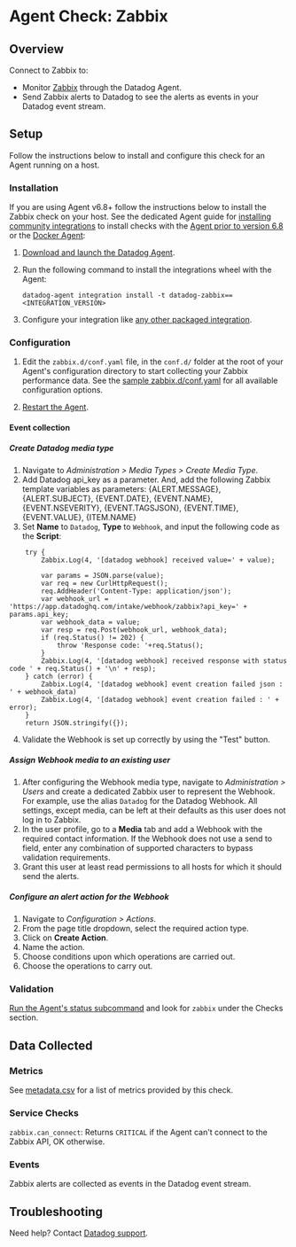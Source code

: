 # Agent Check: Zabbix

## Overview

Connect to Zabbix to:

- Monitor [Zabbix][1] through the Datadog Agent.
- Send Zabbix alerts to Datadog to see the alerts as events in your Datadog event stream.

## Setup

Follow the instructions below to install and configure this check for an Agent running on a host.

### Installation

If you are using Agent v6.8+ follow the instructions below to install the Zabbix check on your host. See the dedicated Agent guide for [installing community integrations][3] to install checks with the [Agent prior to version 6.8][4] or the [Docker Agent][5]:

1. [Download and launch the Datadog Agent][6].
2. Run the following command to install the integrations wheel with the Agent:

   ```shell
   datadog-agent integration install -t datadog-zabbix==<INTEGRATION_VERSION>
   ```
3. Configure your integration like [any other packaged integration][6].


### Configuration

1. Edit the `zabbix.d/conf.yaml` file, in the `conf.d/` folder at the root of your Agent's configuration directory to start collecting your Zabbix performance data. See the [sample zabbix.d/conf.yaml][7] for all available configuration options.

2. [Restart the Agent][8].

#### Event collection

##### Create Datadog media type 

1. Navigate to *Administration > Media Types > Create Media Type*.
2. Add Datadog api_key as a parameter. And, add the following Zabbix template variables as parameters: {ALERT.MESSAGE}, {ALERT.SUBJECT}, {EVENT.DATE}, {EVENT.NAME}, {EVENT.NSEVERITY}, {EVENT.TAGSJSON}, {EVENT.TIME}, {EVENT.VALUE}, {ITEM.NAME}
3. Set **Name** to `Datadog`, **Type** to `Webhook`, and input the following code as the **Script**:
``` 
	try {
		Zabbix.Log(4, '[datadog webhook] received value=' + value);

		var params = JSON.parse(value);
	    var req = new CurlHttpRequest();
		req.AddHeader('Content-Type: application/json');
	    var webhook_url = 'https://app.datadoghq.com/intake/webhook/zabbix?api_key=' + params.api_key;
	    var webhook_data = value;
	    var resp = req.Post(webhook_url, webhook_data);
		if (req.Status() != 202) {
			throw 'Response code: '+req.Status();
		}
		Zabbix.Log(4, '[datadog webhook] received response with status code ' + req.Status() + '\n' + resp);
	} catch (error) {
		Zabbix.Log(4, '[datadog webhook] event creation failed json : ' + webhook_data)
		Zabbix.Log(4, '[datadog webhook] event creation failed : ' + error);
	}
	return JSON.stringify({});

```
4. Validate the Webhook is set up correctly by using the "Test" button.

##### Assign Webhook media to an existing user

1. After configuring the Webhook media type, navigate to *Administration > Users* and create a dedicated Zabbix user to represent the Webhook. For example, use the alias `Datadog` for the Datadog Webhook. All settings, except media, can be left at their defaults as this user does not log in to Zabbix.
2. In the user profile, go to a **Media** tab and add a Webhook with the required contact information. If the Webhook does not use a send to field, enter any combination of supported characters to bypass validation requirements.
3. Grant this user at least read permissions to all hosts for which it should send the alerts.

##### Configure an alert action for the Webhook

1. Navigate to *Configuration > Actions*.
2. From the page title dropdown, select the required action type.
3. Click on **Create Action**.
4. Name the action.
5. Choose conditions upon which operations are carried out.
6. Choose the operations to carry out.

### Validation

[Run the Agent's status subcommand][9] and look for `zabbix` under the Checks section.

## Data Collected

### Metrics

See [metadata.csv][10] for a list of metrics provided by this check.

### Service Checks

`zabbix.can_connect`: Returns `CRITICAL` if the Agent can't connect to the Zabbix API, OK otherwise.

### Events

Zabbix alerts are collected as events in the Datadog event stream.

## Troubleshooting

Need help? Contact [Datadog support][11].

[1]: https://www.zabbix.com/
[2]: https://app.datadoghq.com/account/settings#agent
[3]: https://docs.datadoghq.com/agent/guide/community-integrations-installation-with-docker-agent/
[4]: https://docs.datadoghq.com/agent/guide/community-integrations-installation-with-docker-agent/?tab=agentpriorto68
[5]: https://docs.datadoghq.com/agent/guide/community-integrations-installation-with-docker-agent/?tab=docker
[6]: https://docs.datadoghq.com/getting_started/integrations/
[7]: https://github.com/DataDog/integrations-extras/blob/master/zabbix/datadog_checks/zabbix/data/conf.yaml.example
[8]: https://docs.datadoghq.com/agent/guide/agent-commands/#start-stop-and-restart-the-agent
[9]: https://docs.datadoghq.com/agent/guide/agent-commands/#agent-status-and-information
[10]: https://github.com/DataDog/integrations-extras/blob/master/zabbix/metadata.csv
[11]: https://docs.datadoghq.com/help/
